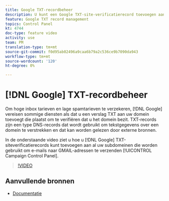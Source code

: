 ```yaml
---
title: Google TXT-recordbeheer
description: U kunt een Google TXT-site-verificatierecord toevoegen aan al uw subdomeinen die worden gebruikt om e-mails naar GMAIL-adressen te verzenden via het Configuratiescherm voor Campagne.
feature: Google TXT record management
topics: Control Panel
kt: 4744
doc-type: feature video
activity: use
team: PM
translation-type: tm+mt
source-git-commit: f0d95ab02496a9caa6b79a2c536ce9b7090da943
workflow-type: tm+mt
source-wordcount: '120'
ht-degree: 0%

---
```



# [!DNL Google] TXT-recordbeheer

Om hoge inbox tarieven en lage spamtarieven te verzekeren, [!DNL Google] vereisen sommige diensten als dat u een verslag TXT aan uw domein toevoegt die plaatst om te verifiëren dat u het domein bezit. TXT-records zijn een type DNS-records dat wordt gebruikt om tekstgegevens over een domein te verstrekken en dat kan worden gelezen door externe bronnen.

In de onderstaande video ziet u hoe u [!DNL Google] TXT-siteverificatierecords kunt toevoegen aan al uw subdomeinen die worden gebruikt om e-mails naar GMAIL-adressen te verzenden [!UICONTROL Campaign Control Panel].

>[!VIDEO](https://video.tv.adobe.com/v/32369?quality=12)

## Aanvullende bronnen

* [Documentatie](https://docs.adobe.com/content/help/en/control-panel/using/subdomains-and-certificates/managing-txt-records.html)

